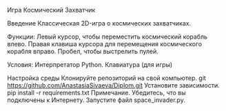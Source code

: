 Игра Космический Захватчик

Введение
Классическая 2D-игра о космических захватчиках.

Функции:
Левый курсор, чтобы переместить космический корабль влево.
Правая клавиша курсора для перемещения космического корабля вправо.
Пробел, чтобы выстрелить пулей.

Условия:
Интерпретатор Python.
Клавиатура (для игры)

Настройка среды
Клонируйте репозиторий на свой компьютер.
git https://github.com/AnastasiaSivaeva/Diplom.git
Установите зависимости.
pip install -r requirements.txt
Примечание. Убедитесь, что вы подключены к Интернету.
Запустите файл space_invader.py.


